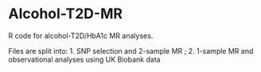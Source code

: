 # Alcohol-T2D-MR
R code for alcohol-T2D/HbA1c MR analyses.

Files are split into: 1. SNP selection and 2-sample MR ; 2. 1-sample MR and observational analyses using UK Biobank data
